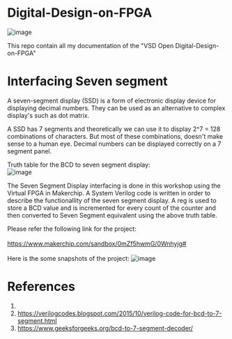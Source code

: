 # Digital-Design-on-FPGA
![image](https://user-images.githubusercontent.com/58599984/137940739-15b4f9e6-d14d-4921-996c-1d48569e3c19.png)

This repo contain all my documentation of the  "VSD Open Digital-Design-on-FPGA"
# Interfacing Seven segment
A seven-segment display (SSD) is a form of electronic display device for displaying decimal numbers. They can be used as an alternative to complex display's such as dot matrix.

A SSD has 7 segments and theoretically we can use it to display 2^7 = 128 combinations of characters. But most of these combinations, doesn't make sense to a human eye. Decimal numbers can be displayed correctly on a 7 segment panel.

Truth table for the BCD to seven segment display:</br>
![image](https://user-images.githubusercontent.com/58599984/137947406-7e48558f-5e27-4226-a254-ef62742b71d5.png)</br>

The Seven Segment Display interfacing is done in this workshop using the Virtual FPGA in Makerchip. A System Verilog code is written in order to describe the functionallity of the seven segment display. A reg is used to store a BCD value and is incremented for every count of the counter and then converted to Seven Segment equivalent using the above truth table.

Please refer the following link for the project:</br>
</br>
https://www.makerchip.com/sandbox/0mZf5hwmG/0Wnhyjg#</br>
</br>
Here is the some snapshots of the project:
![image](https://user-images.githubusercontent.com/58599984/137946576-ce9ff7d3-0890-460d-b03f-a5434bc10b4e.png)




# References
1.
2. https://verilogcodes.blogspot.com/2015/10/verilog-code-for-bcd-to-7-segment.html
3. https://www.geeksforgeeks.org/bcd-to-7-segment-decoder/

